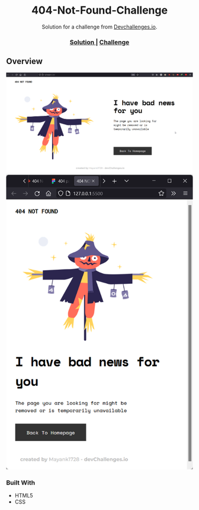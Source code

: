 <!-- Please update value in the {}  -->

<h1 align="center">404-Not-Found-Challenge</h1>

<div align="center">
   Solution for a challenge from  <a href="http://devchallenges.io" target="_blank">Devchallenges.io</a>.
</div>

<div align="center">
  <h3>
    <a href="https://hopeful-bardeen-228f4a.netlify.app">
      Solution
    </a>
    <span> | </span>
    <a href="https://devchallenges.io/challenges/wBunSb7FPrIepJZAg0sY">
      Challenge
    </a>
  </h3>
</div>

<!-- OVERVIEW -->

## Overview

  
![Screenshot](/pDtt9MwzZt.png?raw=true "Screenshot PC")
![Screenshot](/firefox_BpYxG1izzK.png?raw=true "Screenshot Mobile")     
          

### Built With

<!-- This section should list any major frameworks that you built your project using. Here are a few examples.-->

- HTML5
- CSS
